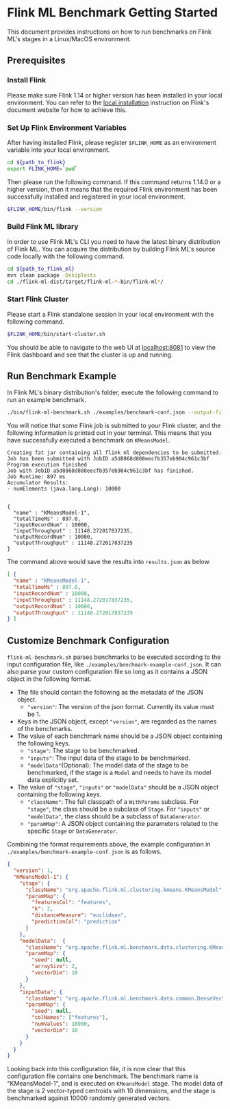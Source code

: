 # Flink ML Benchmark Getting Started

This document provides instructions on how to run benchmarks on Flink ML's
stages in a Linux/MacOS environment.

## Prerequisites

### Install Flink

Please make sure Flink 1.14 or higher version has been installed in your local
environment. You can refer to the [local
installation](https://nightlies.apache.org/flink/flink-docs-master/docs/try-flink/local_installation/)
instruction on Flink's document website for how to achieve this.

### Set Up Flink Environment Variables

After having installed Flink, please register `$FLINK_HOME` as an environment
variable into your local environment.

```bash
cd ${path_to_flink}
export FLINK_HOME=`pwd`
```

Then please run the following command. If this command returns 1.14.0 or a
higher version, then it means that the required Flink environment has been
successfully installed and registered in your local environment.

```bash
$FLINK_HOME/bin/flink --version
```

[//]: # (TODO: Add instructions to download binary distribution when release is
    available)
### Build Flink ML library

In order to use Flink ML's CLI you need to have the latest binary distribution
of Flink ML. You can acquire the distribution by building Flink ML's source code
locally with the following command.

```bash
cd ${path_to_flink_ml}
mvn clean package -DskipTests
cd ./flink-ml-dist/target/flink-ml-*-bin/flink-ml*/
```

### Start Flink Cluster

Please start a Flink standalone session in your local environment with the
following command.

```bash
$FLINK_HOME/bin/start-cluster.sh
```

You should be able to navigate to the web UI at
[localhost:8081](http://localhost:8081/) to view the Flink dashboard and see
that the cluster is up and running.

## Run Benchmark Example

In Flink ML's binary distribution's folder, execute the following command to run
an example benchmark.

```bash
./bin/flink-ml-benchmark.sh ./examples/benchmark-conf.json --output-file results.json
```

You will notice that some Flink job is submitted to your Flink cluster, and the
following information is printed out in your terminal. This means that you have
successfully executed a benchmark on `KMeansModel`.

```
Creating fat jar containing all flink ml dependencies to be submitted.
Job has been submitted with JobID a5d8868d808eecfb357eb904c961c3bf
Program execution finished
Job with JobID a5d8868d808eecfb357eb904c961c3bf has finished.
Job Runtime: 897 ms
Accumulator Results: 
- numElements (java.lang.Long): 10000


{
  "name" : "KMeansModel-1",
  "totalTimeMs" : 897.0,
  "inputRecordNum" : 10000,
  "inputThroughput" : 11148.272017837235,
  "outputRecordNum" : 10000,
  "outputThroughput" : 11148.272017837235
}
```

The command above would save the results into `results.json` as below.

```json
[ {
  "name" : "KMeansModel-1",
  "totalTimeMs" : 897.0,
  "inputRecordNum" : 10000,
  "inputThroughput" : 11148.272017837235,
  "outputRecordNum" : 10000,
  "outputThroughput" : 11148.272017837235
} ]
```

## Customize Benchmark Configuration

`flink-ml-benchmark.sh` parses benchmarks to be executed according to the input
configuration file, like `./examples/benchmark-example-conf.json`. It can also
parse your custom configuration file so long as it contains a JSON object in the
following format.

- The file should contain the following as the metadata of the JSON object.
  - `"version"`: The version of the json format. Currently its value must be 1.
- Keys in the JSON object, except `"version"`, are regarded as the names of the
  benchmarks.
- The value of each benchmark name should be a JSON object containing the
  following keys.
  - `"stage"`: The stage to be benchmarked.
  - `"inputs"`: The input data of the stage to be benchmarked.
  - `"modelData"`(Optional): The model data of the stage to be benchmarked, if
    the stage is a `Model` and needs to have its model data explicitly set.
- The value of `"stage"`, `"inputs"` or `"modelData"` should be a JSON object
  containing the following keys.
  - `"className"`: The full classpath of a `WithParams` subclass. For `"stage"`,
    the class should be a subclass of `Stage`. For `"inputs"` or `"modelData"`,
    the class should be a subclass of `DataGenerator`.
  - `"paramMap"`: A JSON object containing the parameters related to the
    specific `Stage` or `DataGenerator`.

Combining the format requirements above, the example configuration in
`./examples/benchmark-example-conf.json` is as follows.

```json
{
  "version": 1,
  "KMeansModel-1": {
    "stage": {
      "className": "org.apache.flink.ml.clustering.kmeans.KMeansModel",
      "paramMap": {
        "featuresCol": "features",
        "k": 2,
        "distanceMeasure": "euclidean",
        "predictionCol": "prediction"
      }
    },
    "modelData":  {
      "className": "org.apache.flink.ml.benchmark.data.clustering.KMeansModelDataGenerator",
      "paramMap": {
        "seed": null,
        "arraySize": 2,
        "vectorDim": 10
      }
    },
    "inputData": {
      "className": "org.apache.flink.ml.benchmark.data.common.DenseVectorGenerator",
      "paramMap": {
        "seed": null,
        "colNames": ["features"],
        "numValues": 10000,
        "vectorDim": 10
      }
    }
  }
}
```

Looking back into this configuration file, it is now clear that this
configuration file contains one benchmark. The benchmark name is
"KMeansModel-1", and is executed on `KMeansModel` stage. The model data of the
stage is 2 vector-typed centroids with 10 dimensions, and the stage is
benchmarked against 10000 randomly generated vectors.

